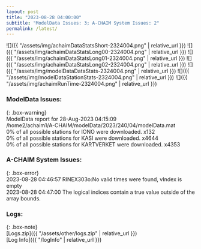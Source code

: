 ```yaml
---
layout: post
title: "2023-08-28 04:00:00"
subtitle: "ModelData Issues: 3; A-CHAIM System Issues: 2"
permalink: /latest/
---
```


![]({{ "/assets/img/achaimDataStatsShort-2324004.png" | relative_url }})
![]({{ "/assets/img/achaimDataStatsLong00-2324004.png" | relative_url }})
![]({{ "/assets/img/achaimDataStatsLong01-2324004.png" | relative_url }})
![]({{ "/assets/img/achaimDataStatsLong02-2324004.png" | relative_url }})
![]({{ "/assets/img/modelDataDataStats-2324004.png" | relative_url }})
![]({{ "/assets/img/modelDataStationStats-2324004.png" | relative_url }})
![]({{ "/assets/img/achaimRunTime-2324004.png" | relative_url }})


### ModelData Issues:  
  
{: .box-warning}  
 ModelData report for 28-Aug-2023 04:15:09   
 /home2/achaim1/A-CHAIM/modelData/2023/240/04/modelData.mat   
 0% of all possible stations for IONO were downloaded. x132   
 0% of all possible stations for KASI were downloaded. x4644   
 0% of all possible stations for KARTVERKET were downloaded. x4353   
  
### A-CHAIM System Issues:  
  
{: .box-error}  
2023-08-28 04:46:57 RINEX303o:No valid times were found, vIndex is empty  
2023-08-28 04:47:00 The logical indices contain a true value outside of the array bounds.  

### Logs:  
  
{: .box-note}  
[Logs.zip]({{ "/assets/other/logs.zip" | relative_url }})  
[Log Info]({{ "/logInfo" | relative_url }})  
